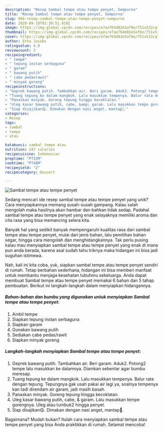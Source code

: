 ```yaml
---
description: "Resep Sambal tempe atau tempe penyet, Sempurna"
title: "Resep Sambal tempe atau tempe penyet, Sempurna"
slug: 966-resep-sambal-tempe-atau-tempe-penyet-sempurna
date: 2020-09-10T02:30:51.018Z
image: https://img-global.cpcdn.com/recipes/e7ae764d82e5af8e/751x532cq70/sambal-tempe-atau-tempe-penyet-foto-resep-utama.jpg
thumbnail: https://img-global.cpcdn.com/recipes/e7ae764d82e5af8e/751x532cq70/sambal-tempe-atau-tempe-penyet-foto-resep-utama.jpg
cover: https://img-global.cpcdn.com/recipes/e7ae764d82e5af8e/751x532cq70/sambal-tempe-atau-tempe-penyet-foto-resep-utama.jpg
author: Etta Jacobs
ratingvalue: 4.8
reviewcount: 3
recipeingredient:
- " tempe"
- " tepung instan serbaguna"
- " garam"
- " bawang putih"
- " cabe pedasrawit"
- " minyak goreng"
recipeinstructions:
- "Geprek bawang putih. Tambahkan air. Beri garam. Aduk2. Potong2 tempe lalu masukkan ke dalamnya. Diamkan sebentar agar bumbu meresap."
- "Tuang tepung ke dalam mangkok. Lalu masukkan tempenya. Balur rata dengan tepung. Tepungnya gak usah pakai air lagi ya, soalnya tempenya kan tadi direndam air garam, jadi masih basah."
- "Panaskan minyak. Goreng tepung hingga kecoklatan."
- "Uleg kasar bawang putih, cabe, &amp; garam. Lalu masukkan tempe gorengnya. Uleg atau tumbuk2 hingga penyet."
- "Siap disajikan😋. Dimakan dengan nasi anget, mantap🤤."
categories:
- Resep
tags:
- sambal
- tempe
- atau

katakunci: sambal tempe atau 
nutrition: 247 calories
recipecuisine: Indonesian
preptime: "PT32M"
cooktime: "PT48M"
recipeyield: "2"
recipecategory: Dessert

---
```



![Sambal tempe atau tempe penyet](https://img-global.cpcdn.com/recipes/e7ae764d82e5af8e/751x532cq70/sambal-tempe-atau-tempe-penyet-foto-resep-utama.jpg)

Sedang mencari ide resep sambal tempe atau tempe penyet yang unik? Cara menyiapkannya memang susah-susah gampang. Kalau salah mengolah maka hasilnya akan hambar dan bahkan tidak sedap. Padahal sambal tempe atau tempe penyet yang enak selayaknya memiliki aroma dan cita rasa yang bisa memancing selera kita.

Banyak hal yang sedikit banyak mempengaruhi kualitas rasa dari sambal tempe atau tempe penyet, mulai dari jenis bahan, lalu pemilihan bahan segar, hingga cara mengolah dan menghidangkannya. Tak perlu pusing kalau mau menyiapkan sambal tempe atau tempe penyet yang enak di mana pun anda berada, karena asal sudah tahu triknya maka hidangan ini bisa jadi suguhan istimewa.




Nah, kali ini kita coba, yuk, siapkan sambal tempe atau tempe penyet sendiri di rumah. Tetap berbahan sederhana, hidangan ini bisa memberi manfaat untuk membantu menjaga kesehatan tubuhmu sekeluarga. Anda dapat membuat Sambal tempe atau tempe penyet memakai 6 bahan dan 5 tahap pembuatan. Berikut ini langkah-langkah dalam menyiapkan hidangannya.

<!--inarticleads1-->

##### Bahan-bahan dan bumbu yang digunakan untuk menyiapkan Sambal tempe atau tempe penyet:

1. Ambil  tempe
1. Siapkan  tepung instan serbaguna
1. Siapkan  garam
1. Gunakan  bawang putih
1. Sediakan  cabe pedas/rawit
1. Siapkan  minyak goreng




<!--inarticleads2-->

##### Langkah-langkah menyiapkan Sambal tempe atau tempe penyet:

1. Geprek bawang putih. Tambahkan air. Beri garam. Aduk2. Potong2 tempe lalu masukkan ke dalamnya. Diamkan sebentar agar bumbu meresap.
1. Tuang tepung ke dalam mangkok. Lalu masukkan tempenya. Balur rata dengan tepung. Tepungnya gak usah pakai air lagi ya, soalnya tempenya kan tadi direndam air garam, jadi masih basah.
1. Panaskan minyak. Goreng tepung hingga kecoklatan.
1. Uleg kasar bawang putih, cabe, &amp; garam. Lalu masukkan tempe gorengnya. Uleg atau tumbuk2 hingga penyet.
1. Siap disajikan😋. Dimakan dengan nasi anget, mantap🤤.




Bagaimana? Mudah bukan? Itulah cara menyiapkan sambal tempe atau tempe penyet yang bisa Anda praktikkan di rumah. Selamat mencoba!
